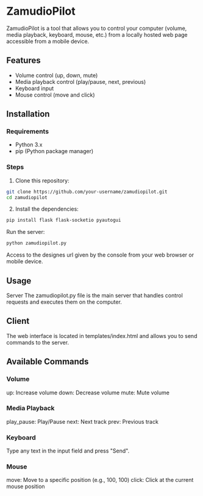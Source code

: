 # ZamudioPilot

ZamudioPilot is a tool that allows you to control your computer (volume, media playback, keyboard, mouse, etc.) from a locally hosted web page accessible from a mobile device.

## Features

- Volume control (up, down, mute)
- Media playback control (play/pause, next, previous)
- Keyboard input
- Mouse control (move and click)

## Installation

### Requirements

- Python 3.x
- pip (Python package manager)

### Steps

1. Clone this repository:

```bash
git clone https://github.com/your-username/zamudiopilot.git
cd zamudiopilot
```

2. Install the dependencies:
```bash
pip install flask flask-socketio pyautogui
```
Run the server:
```bash
python zamudiopilot.py
```

Access to the designes url given by the console from your web browser or mobile device.
## Usage
Server
The zamudiopilot.py file is the main server that handles control requests and executes them on the computer.

## Client
The web interface is located in templates/index.html and allows you to send commands to the server.

## Available Commands
### Volume
up: Increase volume
down: Decrease volume
mute: Mute volume
### Media Playback
play_pause: Play/Pause
next: Next track
prev: Previous track
### Keyboard
Type any text in the input field and press "Send".
### Mouse
move: Move to a specific position (e.g., 100, 100)
click: Click at the current mouse position
